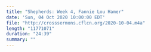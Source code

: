 ```yaml
---
title: "Shepherds: Week 4, Fannie Lou Hamer"
date: 'Sun, 04 Oct 2020 10:00:00 EDT'
file: "http://crosssermons.cflcn.org/2020-10-04.m4a"
length: "11771071"
duration: "24:39"
summary: ""
---
```

